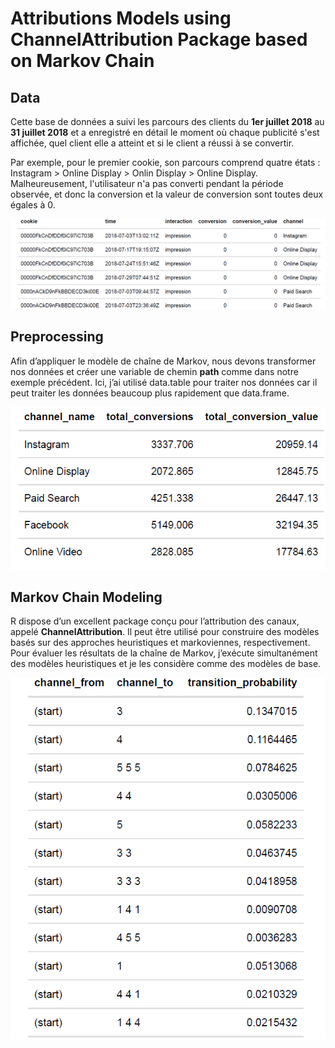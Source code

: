 # Attributions Models using ChannelAttribution Package based on Markov Chain 

## Data
Cette base de données a suivi les parcours des clients du **1er juillet 2018** au **31 juillet 2018** et a enregistré en détail le moment où chaque publicité s'est affichée, quel client elle a atteint et si le client a réussi à se convertir.

Par exemple, pour le premier cookie, son parcours comprend quatre états : Instagram \> Online Display \> Onlin Display \> Online Display. Malheureusement, l'utilisateur n'a pas converti pendant la période observée, et donc la conversion et la valeur de conversion sont toutes deux égales à 0.

![apperçu Data](https://github.com/BOUGHANMIChaima/Attributions-Models/blob/main/data__.png)

## Preprocessing
Afin d’appliquer le modèle de chaîne de Markov, nous devons transformer nos données et créer une variable de chemin __path__
comme dans notre exemple précédent. Ici, j’ai utilisé data.table pour traiter nos données car il peut traiter les données beaucoup plus rapidement que data.frame.

![](https://github.com/BOUGHANMIChaima/Attributions-Models/blob/main/conversion_value.png)

## Markov Chain Modeling
R dispose d’un excellent package conçu pour l’attribution des canaux, appelé __ChannelAttribution__.
Il peut être utilisé pour construire des modèles basés sur des approches heuristiques et markoviennes, respectivement. Pour évaluer les résultats de la chaîne de Markov, j’exécute simultanément des modèles heuristiques et je les considère comme des modèles de base.

![](https://github.com/BOUGHANMIChaima/Attributions-Models/blob/main/transition_proba.png)

